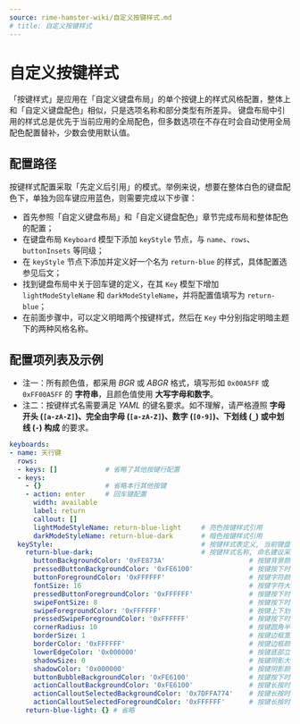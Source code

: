```yaml
---
source: rime-hamster-wiki/自定义按键样式.md
# title: 自定义按键样式
---
```


# 自定义按键样式

「按键样式」是应用在「自定义键盘布局」的单个按键上的样式风格配置，整体上和「自定义键盘配色」相似，只是选项名称和部分类型有所差异。
键盘布局中引用的样式总是优先于当前应用的全局配色，但多数选项在不存在时会自动使用全局配色配置替补，少数会使用默认值。

## 配置路径

按键样式配置采取「先定义后引用」的模式。举例来说，想要在整体白色的键盘配色下，单独为回车键应用蓝色，则需要完成以下步骤：

- 首先参照「自定义键盘布局」和「自定义键盘配色」章节完成布局和整体配色的配置；
- 在键盘布局 `Keyboard` 模型下添加 `keyStyle` 节点，与 `name`、`rows`、`buttonInsets` 等同级；
- 在 `keyStyle` 节点下添加并定义好一个名为 `return-blue` 的样式，具体配置选参见后文；
- 找到键盘布局中关于回车键的定义，在其 `Key` 模型下增加 `lightModeStyleName` 和 `darkModeStyleName`，并将配置值填写为 `return-blue`；
- 在前面步骤中，可以定义明暗两个按键样式，然后在 `Key` 中分别指定明暗主题下的两种风格名称。

## 配置项列表及示例

- 注一：所有颜色值，都采用 _BGR_ 或 _ABGR_ 格式，填写形如 `0x00A5FF` 或 `0xFF00A5FF` 的 **字符串**，且颜色值使用 **大写字母和数字**。
- 注二：按键样式名需要满足 _YAML_ 的键名要求。如不理解，请严格遵照 **字母开头 (`[a-zA-Z]`)、完全由字母 (`[a-zA-Z]`)、数字 (`[0-9]`)、下划线 (`_`) 或中划线 (`-`) 构成** 的要求。

```yaml
keyboards:
- name: 天行键
  rows:
  - keys: []            # 省略了其他按键行配置
  - keys:
    - {}                # 省略本行其他按键
    - action: enter     # 回车键配置
      width: available
      label: return
      callout: []
      lightModeStyleName: return-blue-light     # 亮色按键样式引用
      darkModeStyleName: return-blue-dark       # 暗色按键样式引用
  keyStyle:                                     # 按键样式表定义, 当前键盘布局 (天行键) 的所有引用样式都在这里定义
    return-blue-dark:                           # 按键样式名称, 命名建议采用 [按键]-[风格]-[明暗] 格式
      buttonBackgroundColor: '0xFE873A'                     # 按键背景颜色
      pressedButtonBackgroundColor: '0xFE6100'              # 按键按下时的背景颜色
      buttonForegroundColor: '0xFFFFFF'                     # 按键字符颜色
      fontSize: 16                                          # 按键字符大小
      pressedButtonForegroundColor: '0xFFFFFF'              # 按键按下时的字符颜色
      swipeFontSize: 8                                      # 按键按下时的字符大小
      swipeForegroundColor: '0xFFFFFF'                      # 按键上下划动字符的颜色
      pressedSwipeForegroundColor: '0xFFFFFF'               # 按键按下时上下划动字符的颜色
      cornerRadius: 10                                      # 按键圆角半径
      borderSize: 1                                         # 按键边框宽度
      borderColor: '0xFFFFFF'                               # 按键边框颜色
      lowerEdgeColor: '0x000000'                            # 按键底部立体边框颜色
      shadowSize: 0                                         # 按键阴影大小
      shadowColor: '0x000000'                               # 按键阴影颜色
      buttonBubbleBackgroundColor: '0xFE6100'               # 按键按下时的气泡背景颜色
      actionCalloutBackgroundColor: '0xFE6100'              # 按键长按时弹出气泡的背景颜色
      actionCalloutSelectedBackgroundColor: '0x7DFFA774'    # 按键长按时弹出气泡中已选中项的背景颜色
      actionCalloutSelectedForegroundColor: '0xFFFFFF'      # 按键长按时弹出气泡中已选中项的字符颜色
    return-blue-light: {} # 省略
```

